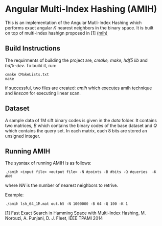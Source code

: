 # Angular Multi-Index Hashing (AMIH)
This is an implementation of the Angular Mutli-Index Hashing which performs exact angular *K* nearest neighbors in the binary space. It is built on top of multi-index hashign proposed in [1] [(mih)](https://github.com/norouzi/mih)
## Build Instructions
The requirments of building the project are, *cmake, make, hdf5 lib* and *hdf5-dev*. To build it, run:

```
cmake CMakeLists.txt
make
```
if successful, two files are created: *amih* which executes amih technique and *linscan* for executing linear scan.

## Dataset

A sample data of 1M sift binary codes is given in the *data* folder. It contains two matrices, *B* which contains the binary codes of the base dataset and *Q* which contains the query set. In each matrix, each 8 bits are stored an unsigned integer.

## Running AMIH
The sysntax of running AMIH is as follows:
```
./amih <input file> <output file> -N #points -B #bits -Q #queries  -K #NN

```
where *NN* is the number of nearest neighbors to retrive.

Example:
```
./amih lsh_64_1M.mat out.h5 -N 1000000 -B 64 -Q 100 -K 1

```

[1] Fast Exact Search in Hamming Space with Multi-Index Hashing, M. Norouzi, A. Punjani, D. J. Fleet, IEEE TPAMI 2014
